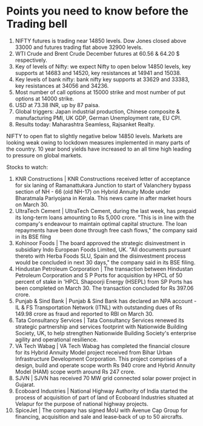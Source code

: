 # Points you need to know before the Trading bell
1. NIFTY futures is trading near 14850 levels. Dow Jones closed above 33000 and futures trading flat above 32900 levels.
2. WTI Crude and Brent Crude December futures at 60.56 & 64.20 $ respectively. 
3. Key of levels of Nifty: we expect Nifty to open below 14850 levels, key supports at 14683 and 14520, key resistances at 14941 and 15038.
4. Key levels of bank nifty: bank nifty key supports at 33629 and 33383, key resistances at 34056 and 34236.
5. Most number of call options at 15000 strike and most number of put options at 14000 strike.
6. USD at 73.38 INR, up by 87 paisa.
7. Global triggers: Japan industrial production, Chinese composite & manufacturing PMI, UK GDP, German Unemployment rate, EU CPI.
8. Results today: Maharashtra Seamless, Rajsanket Realty.

NIFTY to open flat to slightly negative below 14850 levels. Markets are looking weak owing to lockdown measures implemented in many parts of the country. 10 year bond yields have increased to an all time high leading to pressure on global markets.

Stocks to watch:
1. KNR Constructions | KNR Constructions received letter of acceptance for six laning of Ramanattukara Junction to start of Valanchery bypass section of NH - 66 (old NH-17) on Hybrid Annuity Mode under Bharatmala Pariyojana in Kerala. This news came in after market hours on March 30.
2. UltraTech Cement | UltraTech Cement, during the last week, has prepaid its long-term loans amounting to Rs 5,000 crore. "This is in line with the company's endeavour to maintain optimal capital structure. The loan repayments have been done through free cash flows," the company said in its BSE filng
3. Kohinoor Foods | The board approved the strategic disinvestment in subsidiary Indo European Foods Limited, UK. "All documents pursuant thereto with Herba Foods SLU, Spain and the disinvestment process would be concluded in next 30 days," the company said in its BSE filing. 
4. Hindustan Petroleum Corporation | The transaction between Hindustan Petroleum Corporation and S P Ports for acquisition by HPCL of 50 percent of stake in 'HPCL Shapoorji Energy (HSEPL) from SP Ports has been completed on March 30. The transaction concluded for Rs 397.06 crore.
5. Punjab & Sind Bank | Punjab & Sind Bank has declared an NPA account - IL & FS Transportation Network (ITNL) with outstanding dues of Rs 149.98 crore as fraud and reported to RBI on March 30. 
6. Tata Consultancy Services | Tata Consultancy Services renewed its strategic partnership and services footprint with Nationwide Building Society, UK, to help strengthen Nationwide Building Society's enterprise agility and operational resilience. 
7. VA Tech Wabag | VA Tech Wabag has completed the financial closure for its Hybrid Annuity Model project received from Bihar Urban Infrastructure Development Corporation. This project comprises of a design, build and operate scope worth Rs 940 crore and Hybrid Annuity Model (HAM) scope worth around Rs 247 crore. 
8. SJVN | SJVN has received 70 MW grid connected solar power project in Gujarat.
9. Ecoboard Industries | National Highway Authority of India started the process of acquisition of part of land of Ecoboard Industries situated at Velapur for the purpose of national highway projects. 
10. SpiceJet | The company has signed MoU with Avenue Cap Group for financing, acquisition and sale and lease‐back of up to 50 aircrafts.
  
